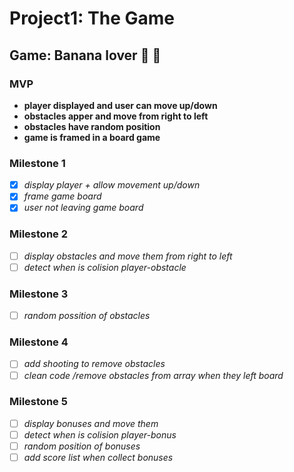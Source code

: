 # Project1: The Game

## Game: Banana lover :banana: :yellow_heart:

### MVP
- **player displayed and user can move up/down**
- **obstacles apper and move from right to left**
- **obstacles have random position**
- **game is framed in a board game**

### Milestone 1
- [x] *display player + allow movement up/down*
- [x] *frame game board*
- [x] *user not leaving game board*

### Milestone 2
- [ ] *display obstacles and move them from right to left*
- [ ] *detect when is colision player-obstacle*

### Milestone 3
- [ ] *random possition of obstacles*

### Milestone 4
- [ ] *add shooting to remove obstacles*
- [ ] *clean code /remove obstacles from array when they left board*

### Milestone 5
- [ ] *display bonuses and move them*
- [ ] *detect when is colision player-bonus*
- [ ] *random position of bonuses*
- [ ] *add score list when collect bonuses*